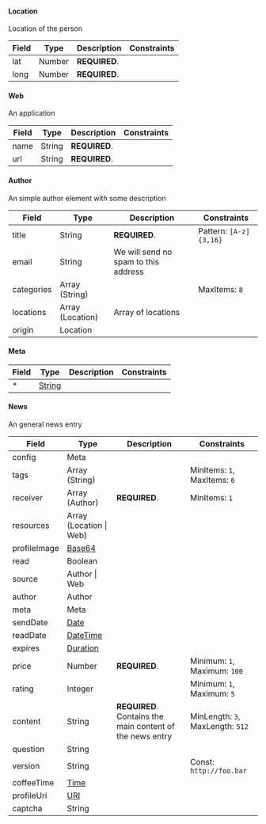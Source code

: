<a name="Location"></a>
#### Location

Location of the person

Field | Type | Description | Constraints
----- | ---- | ----------- | -----------
lat | Number | **REQUIRED**.  | 
long | Number | **REQUIRED**.  | 

<a name="Web"></a>
#### Web

An application

Field | Type | Description | Constraints
----- | ---- | ----------- | -----------
name | String | **REQUIRED**.  | 
url | String | **REQUIRED**.  | 

<a name="Author"></a>
#### Author

An simple author element with some description

Field | Type | Description | Constraints
----- | ---- | ----------- | -----------
title | String | **REQUIRED**.  | Pattern: `[A-z]{3,16}`
email | String | We will send no spam to this address | 
categories | Array (String) |  | MaxItems: `8`
locations | Array (Location) | Array of locations | 
origin | Location |  | 

<a name="Meta"></a>
#### Meta

Field | Type | Description | Constraints
----- | ---- | ----------- | -----------
* | [String](#String) |  | 

<a name="News"></a>
#### News

An general news entry

Field | Type | Description | Constraints
----- | ---- | ----------- | -----------
config | Meta |  | 
tags | Array (String) |  | MinItems: `1`, MaxItems: `6`
receiver | Array (Author) | **REQUIRED**.  | MinItems: `1`
resources | Array (Location &#124; Web) |  | 
profileImage | [Base64](http://tools.ietf.org/html/rfc4648) |  | 
read | Boolean |  | 
source | Author &#124; Web |  | 
author | Author |  | 
meta | Meta |  | 
sendDate | [Date](http://tools.ietf.org/html/rfc3339#section-5.6) |  | 
readDate | [DateTime](http://tools.ietf.org/html/rfc3339#section-5.6) |  | 
expires | [Duration](https://en.wikipedia.org/wiki/ISO_8601#Durations) |  | 
price | Number | **REQUIRED**.  | Minimum: `1`, Maximum: `100`
rating | Integer |  | Minimum: `1`, Maximum: `5`
content | String | **REQUIRED**. Contains the main content of the news entry | MinLength: `3`, MaxLength: `512`
question | String |  | 
version | String |  | Const: `http://foo.bar`
coffeeTime | [Time](http://tools.ietf.org/html/rfc3339#section-5.6) |  | 
profileUri | [URI](http://tools.ietf.org/html/rfc3986) |  | 
captcha | String |  | 
